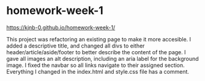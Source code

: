 # homework-week-1
https://kjnb-0.github.io/homework-week-1/

This project was refactoring an existing page to make it more accesible. I added a descriptive title, and changed all divs to either header/article/aside/footer to better describe the content of the page. I gave all images an alt description, including an aria label for the background image. I fixed the navbar so all links navigate to their assigned section. Everything I changed in the index.html and style.css file has a comment. 
